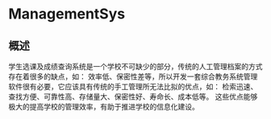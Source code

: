 # ManagementSys

## 概述
  学生选课及成绩查询系统是一个学校不可缺少的部分，传统的人工管理档案的方式存在着很多的缺点，如：
  效率低、保密性差等，所以开发一套综合教务系统管理软件很有必要，它应该具有传统的手工管理所无法比拟的优点，如：
  检索迅速、查找方便、可靠性高、存储量大、保密性好、寿命长、成本低等。
  这些优点能够极大的提高学校的管理效率，有助于推进学校的信息化建设。
